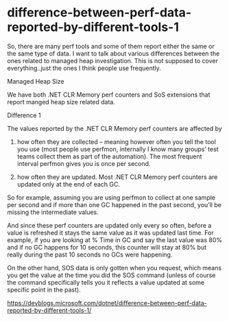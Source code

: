 <h1>difference-between-perf-data-reported-by-different-tools-1</h1>

So, there are many perf tools and some of them report either the same or the same type of data. 
I want to talk about various differences between the ones related to managed heap investigation. 
This is not supposed to cover everything..just the ones I think people use frequently.

Managed Heap Size

We have both .NET CLR Memory perf counters and SoS extensions that report manged heap size related data.

Difference 1

The values reported by the .NET CLR Memory perf counters are affected by

1) how often they are collected – meaning however often you tell the tool you use (most people use perfmon, 
internally I know many groups’ test teams collect them as part of the automation). The most frequent interval perfmon gives you is once per second.

2) how often they are updated. Most .NET CLR Memory perf counters are updated only at the end of each GC.

So for example, assuming you are using perfmon to collect at one sample per second and if more than one GC happened in the past second, 
you’ll be missing the intermediate values.

And since these perf counters are updated only every so often, before a value is refreshed it stays the same value as it was updated last time. 
For example, if you are looking at % Time in GC and say the last value was 80% and if no GC happens for 10 seconds, 
this counter will stay at 80% but really during the past 10 seconds no GCs were happening.

On the other hand, SOS data is only gotten when you request, 
which means you get the value at the time you did the SOS command (unless of course the command specifically tells you 
it reflects a value updated at some specific point in the past).

https://devblogs.microsoft.com/dotnet/difference-between-perf-data-reported-by-different-tools-1/
